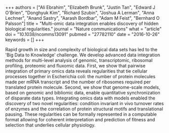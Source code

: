 +++
authors = ["Ali Ebrahim", "Elizabeth Brunk", "Justin Tan", "Edward J O'Brien", "Donghyuk Kim", "Richard Szubin", "Joshua A Lerman", "Anna Lechner", "Anand Sastry", "Aarash Bordbar", "Adam M Feist", "Bernhard O Palsson"]
title = "Multi-omic data integration enables discovery of hidden biological regularities."
journal = "Nature communications"
what = "article"
doi = "10.1038/ncomms13091"
pubmed = "27782110"
date = "2016-10-26"
keywords = []
+++

Rapid growth in size and complexity of biological data sets has led to the 'Big Data to Knowledge' challenge. We develop advanced data integration methods for multi-level analysis of genomic, transcriptomic, ribosomal profiling, proteomic and fluxomic data. First, we show that pairwise integration of primary omics data reveals regularities that tie cellular processes together in Escherichia coli: the number of protein molecules made per mRNA transcript and the number of ribosomes required per translated protein molecule. Second, we show that genome-scale models, based on genomic and bibliomic data, enable quantitative synchronization of disparate data types. Integrating omics data with models enabled the discovery of two novel regularities: condition invariant in vivo turnover rates of enzymes and the correlation of protein structural motifs and translational pausing. These regularities can be formally represented in a computable format allowing for coherent interpretation and prediction of fitness and selection that underlies cellular physiology.